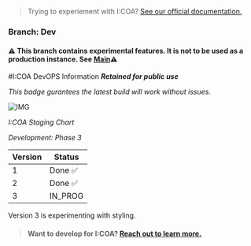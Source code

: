 > Trying to experiement with I:COA? [See our official documentation.](https://github.com/Indiana-Crossroads-Of-America/indiana-crossroads-of-america/wiki)

### Branch: Dev

#### ⚠️ This branch contains experimental features. It is not to be used as a production instance. See [Main](https://github.com/Indiana-Crossroads-Of-America/website/tree/main)⚠️


#I:COA DevOPS Information 
***Retained for public use***

*This badge gurantees the latest build will work without issues.*

![IMG](https://github.com/Indiana-Crossroads-Of-America/website/actions/workflows/node.js.yml/badge.svg)


*I:COA Staging Chart*

*Development: Phase 3*

| Version | Status   |
|---------|----------|
| 1       | Done ✅   |
| 2       | Done ✅   |
| 3       | IN_PROG  |

Version 3 is experimenting with styling.


>#### Want to develop for I:COA? [Reach out to learn more.](mailto:join@indianacoa.com)
